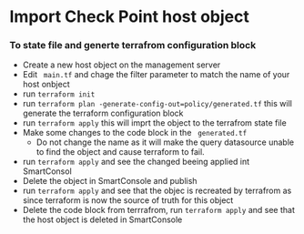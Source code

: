 # Import Check Point host object 
### To state file and generte terrafrom configuration block

* Create a new host object on the management server
* Edit ``` main.tf```  and chage the filter parameter to match the name of your host onbject
* run ```terraform init```
* run ```terraform plan -generate-config-out=policy/generated.tf``` this will generate the terraform configuration block
* run ```terraform apply``` this will imprt the object to the terrafrom state file
* Make some changes to the code block in the ``` generated.tf``` 
  * Do not change the name as it will make the query datasource unable to find the object and cause terraform to fail.
* run ```terraform apply``` and see the changed beeing applied int SmartConsol
* Delete the object in SmartConsole and publish
* run ```terraform apply``` and see that the objec is recreated by terrafrom as since terraform is now the source of truth for this object
* Delete the code block from terrrafrom, run ```terraform apply``` and see that the host object is deleted in SmartConsole